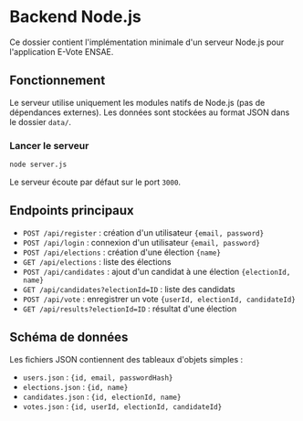 # Backend Node.js

Ce dossier contient l'implémentation minimale d'un serveur Node.js pour l'application E-Vote ENSAE.

## Fonctionnement

Le serveur utilise uniquement les modules natifs de Node.js (pas de dépendances externes).
Les données sont stockées au format JSON dans le dossier `data/`.

### Lancer le serveur

```bash
node server.js
```

Le serveur écoute par défaut sur le port `3000`.

## Endpoints principaux

- `POST /api/register` : création d'un utilisateur `{email, password}`
- `POST /api/login` : connexion d'un utilisateur `{email, password}`
- `POST /api/elections` : création d'une élection `{name}`
- `GET /api/elections` : liste des élections
- `POST /api/candidates` : ajout d'un candidat à une élection `{electionId, name}`
- `GET /api/candidates?electionId=ID` : liste des candidats
- `POST /api/vote` : enregistrer un vote `{userId, electionId, candidateId}`
- `GET /api/results?electionId=ID` : résultat d'une élection

## Schéma de données

Les fichiers JSON contiennent des tableaux d'objets simples :

- `users.json` : `{id, email, passwordHash}`
- `elections.json` : `{id, name}`
- `candidates.json` : `{id, electionId, name}`
- `votes.json` : `{id, userId, electionId, candidateId}`
